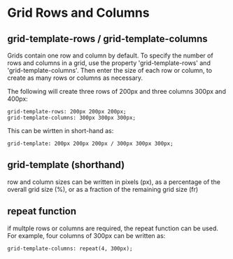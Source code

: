 # Grid Rows and Columns

## grid-template-rows / grid-template-columns

Grids contain one row and column by default. To specify the number of rows and columns in a grid, use the property 'grid-template-rows' and 'grid-template-columns'. Then enter the size of each row or column, to create as many rows or columns as necessary.

The following will create three rows of 200px and three columns 300px and 400px:
```
grid-template-rows: 200px 200px 200px;
grid-template-columns: 300px 300px 300px;
```

This can be wirtten in short-hand as:
```
grid-template: 200px 200px 200px / 300px 300px 300px;
```

## grid-template (shorthand)

row and column sizes can be written in pixels (px), as a percentage of the overall grid size (%), or as a fraction of the remaining grid size (fr)


## repeat function

if multple rows or columns are required, the repeat function can be used. For example, four columns of 300px can be written as:
```
grid-template-columns: repeat(4, 300px);
```
